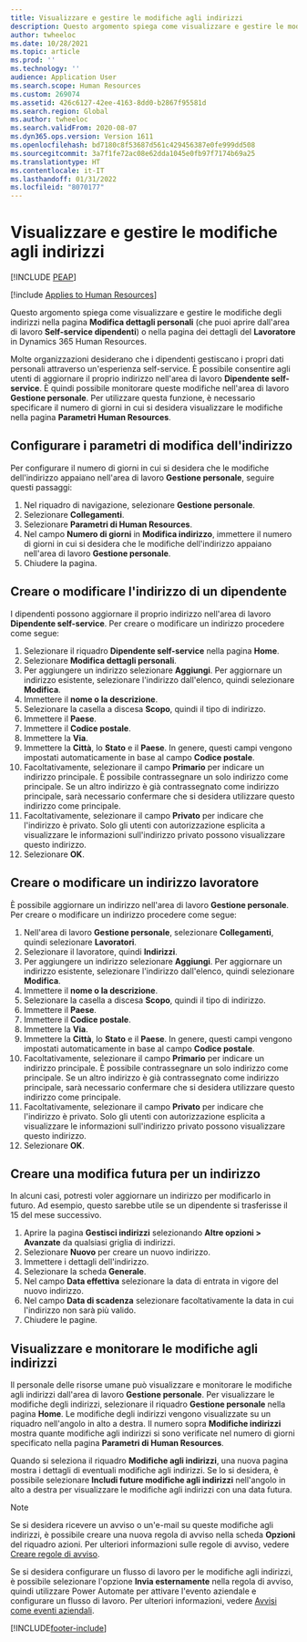 ```yaml
---
title: Visualizzare e gestire le modifiche agli indirizzi
description: Questo argomento spiega come visualizzare e gestire le modifiche agli indirizzi in Dynamics 365 Human Resources.
author: twheeloc
ms.date: 10/28/2021
ms.topic: article
ms.prod: ''
ms.technology: ''
audience: Application User
ms.search.scope: Human Resources
ms.custom: 269074
ms.assetid: 426c6127-42ee-4163-8dd0-b2867f95581d
ms.search.region: Global
ms.author: twheeloc
ms.search.validFrom: 2020-08-07
ms.dyn365.ops.version: Version 1611
ms.openlocfilehash: bd7180c8f53687d561c429456387e0fe999dd508
ms.sourcegitcommit: 3a7f1fe72ac08e62dda1045e0fb97f7174b69a25
ms.translationtype: HT
ms.contentlocale: it-IT
ms.lasthandoff: 01/31/2022
ms.locfileid: "8070177"
---
```

# <a name="view-and-manage-address-changes"></a>Visualizzare e gestire le modifiche agli indirizzi


[!INCLUDE [PEAP](../includes/peap-1.md)]

[!include [Applies to Human Resources](../includes/applies-to-hr.md)]

Questo argomento spiega come visualizzare e gestire le modifiche degli indirizzi nella pagina **Modifica dettagli personali** (che puoi aprire dall'area di lavoro **Self-service dipendenti**) o nella pagina dei dettagli del **Lavoratore** in Dynamics 365 Human Resources.

Molte organizzazioni desiderano che i dipendenti gestiscano i propri dati personali attraverso un'esperienza self-service. È possibile consentire agli utenti di aggiornare il proprio indirizzo nell'area di lavoro **Dipendente self-service**. È quindi possibile monitorare queste modifiche nell'area di lavoro **Gestione personale**. Per utilizzare questa funzione, è necessario specificare il numero di giorni in cui si desidera visualizzare le modifiche nella pagina **Parametri Human Resources**.

## <a name="configure-address-change-parameters"></a>Configurare i parametri di modifica dell'indirizzo

Per configurare il numero di giorni in cui si desidera che le modifiche dell'indirizzo appaiano nell'area di lavoro **Gestione personale**, seguire questi passaggi:

1. Nel riquadro di navigazione, selezionare **Gestione personale**.
2. Selezionare **Collegamenti**.
3. Selezionare **Parametri di Human Resources**.
4. Nel campo **Numero di giorni** in **Modifica indirizzo**, immettere il numero di giorni in cui si desidera che le modifiche dell'indirizzo appaiano nell'area di lavoro **Gestione personale**.
5. Chiudere la pagina.

## <a name="create-or-change-an-employee-address"></a>Creare o modificare l'indirizzo di un dipendente

I dipendenti possono aggiornare il proprio indirizzo nell'area di lavoro **Dipendente self-service**. Per creare o modificare un indirizzo procedere come segue:

1. Selezionare il riquadro **Dipendente self-service** nella pagina **Home**.
2. Selezionare **Modifica dettagli personali**.
3. Per aggiungere un indirizzo selezionare **Aggiungi**. Per aggiornare un indirizzo esistente, selezionare l'indirizzo dall'elenco, quindi selezionare **Modifica**.
4. Immettere il **nome o la descrizione**.
5. Selezionare la casella a discesa **Scopo**, quindi il tipo di indirizzo.
6. Immettere il **Paese**.
7. Immettere il **Codice postale**.
8. Immettere la **Via**.
9. Immettere la **Città**, lo **Stato** e il **Paese**. In genere, questi campi vengono impostati automaticamente in base al campo **Codice postale**.
10. Facoltativamente, selezionare il campo **Primario** per indicare un indirizzo principale. È possibile contrassegnare un solo indirizzo come principale. Se un altro indirizzo è già contrassegnato come indirizzo principale, sarà necessario confermare che si desidera utilizzare questo indirizzo come principale.
11. Facoltativamente, selezionare il campo **Privato** per indicare che l'indirizzo è privato. Solo gli utenti con autorizzazione esplicita a visualizzare le informazioni sull'indirizzo privato possono visualizzare questo indirizzo.
12. Selezionare **OK**.

## <a name="create-or-change-a-worker-address"></a>Creare o modificare un indirizzo lavoratore

È possibile aggiornare un indirizzo nell'area di lavoro **Gestione personale**. Per creare o modificare un indirizzo procedere come segue:

1. Nell'area di lavoro **Gestione personale**, selezionare **Collegamenti**, quindi selezionare **Lavoratori**.
2. Selezionare il lavoratore, quindi **Indirizzi**.
3. Per aggiungere un indirizzo selezionare **Aggiungi**. Per aggiornare un indirizzo esistente, selezionare l'indirizzo dall'elenco, quindi selezionare **Modifica**.
4. Immettere il **nome o la descrizione**.
5. Selezionare la casella a discesa **Scopo**, quindi il tipo di indirizzo.
6. Immettere il **Paese**.
7. Immettere il **Codice postale**.
8. Immettere la **Via**.
9. Immettere la **Città**, lo **Stato** e il **Paese**. In genere, questi campi vengono impostati automaticamente in base al campo **Codice postale**.
10. Facoltativamente, selezionare il campo **Primario** per indicare un indirizzo principale. È possibile contrassegnare un solo indirizzo come principale. Se un altro indirizzo è già contrassegnato come indirizzo principale, sarà necessario confermare che si desidera utilizzare questo indirizzo come principale.
11. Facoltativamente, selezionare il campo **Privato** per indicare che l'indirizzo è privato. Solo gli utenti con autorizzazione esplicita a visualizzare le informazioni sull'indirizzo privato possono visualizzare questo indirizzo.
12. Selezionare **OK**.
 
## <a name="create-a-future-change-for-an-address"></a>Creare una modifica futura per un indirizzo

In alcuni casi, potresti voler aggiornare un indirizzo per modificarlo in futuro. Ad esempio, questo sarebbe utile se un dipendente si trasferisse il 15 del mese successivo.

1. Aprire la pagina **Gestisci indirizzi** selezionando **Altre opzioni > Avanzate** da qualsiasi griglia di indirizzi.
2. Selezionare **Nuovo** per creare un nuovo indirizzo.
3. Immettere i dettagli dell'indirizzo.
4. Selezionare la scheda **Generale**.
5. Nel campo **Data effettiva** selezionare la data di entrata in vigore del nuovo indirizzo.
6. Nel campo **Data di scadenza** selezionare facoltativamente la data in cui l'indirizzo non sarà più valido.
7. Chiudere le pagine.

## <a name="view-and-monitor-address-changes"></a>Visualizzare e monitorare le modifiche agli indirizzi

Il personale delle risorse umane può visualizzare e monitorare le modifiche agli indirizzi dall'area di lavoro **Gestione personale**. Per visualizzare le modifiche degli indirizzi, selezionare il riquadro **Gestione personale** nella pagina **Home**. Le modifiche degli indirizzi vengono visualizzate su un riquadro nell'angolo in alto a destra. Il numero sopra **Modifiche indirizzi** mostra quante modifiche agli indirizzi si sono verificate nel numero di giorni specificato nella pagina **Parametri di Human Resources**. 

Quando si seleziona il riquadro **Modifiche agli indirizzi**, una nuova pagina mostra i dettagli di eventuali modifiche agli indirizzi. Se lo si desidera, è possibile selezionare **Includi future modifiche agli indirizzi** nell'angolo in alto a destra per visualizzare le modifiche agli indirizzi con una data futura.

> [!NOTE]
> Se si desidera ricevere un avviso o un'e-mail su queste modifiche agli indirizzi, è possibile creare una nuova regola di avviso nella scheda **Opzioni** del riquadro azioni. Per ulteriori informazioni sulle regole di avviso, vedere [Creare regole di avviso](../fin-ops-core/fin-ops/get-started/create-alerts.md).
>
> Se si desidera configurare un flusso di lavoro per le modifiche agli indirizzi, è possibile selezionare l'opzione **Invia esternamente** nella regola di avviso, quindi utilizzare Power Automate per attivare l'evento aziendale e configurare un flusso di lavoro. Per ulteriori informazioni, vedere [Avvisi come eventi aziendali](../fin-ops-core/fin-ops/get-started/create-alerts.md#alerts-as-business-events).


[!INCLUDE[footer-include](../includes/footer-banner.md)]
